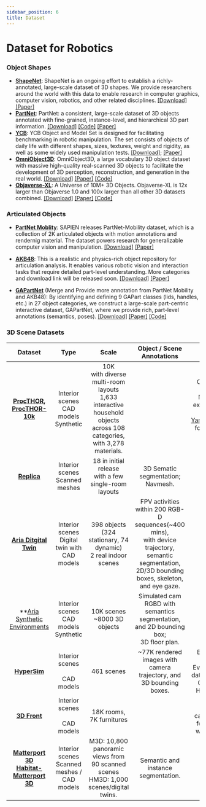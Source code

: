 ```yaml
---
sidebar_position: 6
title: Dataset
---
```


# Dataset for Robotics

### Object Shapes
- [**ShapeNet**](https://shapenet.org/): ShapeNet is an ongoing effort to establish a richly-annotated, large-scale dataset of 3D shapes. We provide researchers around the world with this data to enable research in computer graphics, computer vision, robotics, and other related disciplines. [[Download]](https://shapenet.org/login/) [[Paper]](https://arxiv.org/abs/1512.03012)
- [**PartNet**](https://partnet.cs.stanford.edu/): PartNet: a consistent, large-scale dataset of 3D objects annotated with fine-grained, instance-level, and hierarchical 3D part information. [[Download]](https://www.shapenet.org/login/) [[Code]](https://github.com/daerduoCarey/partnet_dataset) [[Paper]](https://arxiv.org/abs/1812.02713)
- [**YCB**](https://www.ycbbenchmarks.com/): YCB Object and Model Set is designed for facilitating benchmarking in robotic manipulation. The set consists of objects of daily life with different shapes, sizes, textures, weight and rigidity, as well as some widely used manipulation tests. [[Download]](http://ycb-benchmarks.s3-website-us-east-1.amazonaws.com/); [[Paper]](https://journals.sagepub.com/doi/full/10.1177/0278364917700714)
- [**OmniObject3D**](https://omniobject3d.github.io/): OmniObject3D, a large vocabulary 3D object dataset with massive high-quality real-scanned 3D objects to facilitate the development of 3D perception, reconstruction, and generation in the real world. [[Download]](https://opendatalab.com/OpenXDLab/OmniObject3D-New/tree/main) [[Paper]](https://arxiv.org/abs/2301.07525) [[Code]](https://github.com/omniobject3d/OmniObject3D/tree/main)
- [**Objaverse-XL**](https://objaverse.allenai.org/): A Universe of 10M+ 3D Objects. Objaverse-XL is 12x larger than Objaverse 1.0 and 100x larger than all other 3D datasets combined. [[Download]](https://docs.google.com/forms/d/e/1FAIpQLScNOWKTHk3a7CGiegNjROFNfOcpzr5gt6G0FMEMQ8qXRTbs0Q/viewform) [[Paper]](https://arxiv.org/abs/2307.05663) [[Code]](https://github.com/allenai/objaverse-xl)


### Articulated Objects
- [**PartNet Moblity**](https://sapien.ucsd.edu/browse): SAPIEN releases PartNet-Mobility dataset, which is a collection of 2K articulated objects with motion annotations and rendernig material. The dataset powers research for generalizable computer vision and manipulation. [[Download]](https://sapien.ucsd.edu/downloads) [[Paper]](https://arxiv.org/abs/2003.08515)

- [**AKB48**](https://liuliu66.github.io/articulationobjects/index.html): This is a realistic and physics-rich object repository for articulation analysis. It enables various robotic vision and interaction tasks that require detailed part-level understanding. More categories and download link will be released soon. [[Download]](https://liuliu66.github.io/articulationobjects/download.html) [[Paper]](https://arxiv.org/abs/2202.08432)

- [**GAPartNet**](https://pku-epic.github.io/GAPartNet/) (Merge and Provide more annotation from PartNet Mobility and AKB48): By identifying and defining 9 GAPart classes (lids, handles, etc.) in 27 object categories, we construct a large-scale part-centric interactive dataset, GAPartNet, where we provide rich, part-level annotations (semantics, poses). [[Download]](https://forms.gle/3qzv8z5vP2BT5ARN7) [[Paper]](https://arxiv.org/abs/2211.05272) [[Code]](https://github.com/PKU-EPIC/GAPartNet)

### 3D Scene Datasets

|                           Dataset                            |                       Type                        |                            Scale                             |               Object / Scene<br />Annotations                |                             Note                             |
| :----------------------------------------------------------: | :-----------------------------------------------: | :----------------------------------------------------------: | :----------------------------------------------------------: | :----------------------------------------------------------: |
| **[ProcTHOR](https://github.com/allenai/procthor), [ProcTHOR-10k](https://github.com/allenai/procthor-10k)** |  Interior scenes<br />CAD models<br />Synthetic   | 10K<br />with diverse multi-room layouts<br />1,633 interactive household objects across 108 categories, with 3,278 materials. |                                                              | Compatible with AI2-THOR.<br />Meshes can be extracted via Unity with [YandanYang/ai2thor](https://github.com/YandanYang/ai2thor) for usage in other simulators. |
| **[Replica](https://github.com/facebookresearch/Replica-Dataset)** |        Interior scenes<br />Scanned meshes        |  18 in initial release<br />with a few single-room layouts   |            3D Sematic segmentation;<br />Navmesh.            |                                                              |
| **[Aria Ditgital Twin](https://www.projectaria.com/datasets/adt/)** | Interior scenes<br />Digital twin with CAD models | 398 objects (324 stationary, 74 dynamic)<br />2 real indoor scenes | FPV activities within 200 RGB-D sequences(~400 mins),<br />with device trajectory, semantic segmentation, 2D/3D bounding boxes, skeleton, and eye gaze. |                                                              |
| **[Aria Synthetic Environments](https://www.projectaria.com/datasets/ase/**) |  Interior scenes<br />CAD models<br />Synthetic   |               10K scenes<br />~8000 3D objects               | Simulated cam RGBD with semantics segmentation, and 2D bounding box;<br />3D floor plan. |                                                              |
|     **[HyperSim](https://github.com/apple/ml-hypersim)**     |       Interior scenes<br /><br />CAD models       |                          461 scenes                          | ~77K rendered images with<br />camera trajectory, and 3D bounding boxes. | Built upon some bundles of Evermotion interior data, available [here](https://www.turbosquid.com/Search/3D-Models?include_artist=evermotion).<br />Comes with the Hypersim Toolkit |
| **[3D Front](https://tianchi.aliyun.com/specials/promotion/alibaba-3d-scene-dataset)** |       Interior scenes<br /><br />CAD models       |                   18K rooms, 7K furnitures                   |                                                              | Comes with a rendering tool called "Trescope" for 2D rendering with annotations. |
| **[Matterport 3D](https://niessner.github.io/Matterport/)**<br />**[Habitat-Matterport 3D](https://aihabitat.org/datasets/hm3d/)** | Interior scenes<br />Scanned meshes / CAD models  | M3D: 10,800 panoramic views from 90 scanned scenes<br />HM3D: 1,000 scenes/digital twins. |             Semantic and instance segmentation.              |                                                              |

